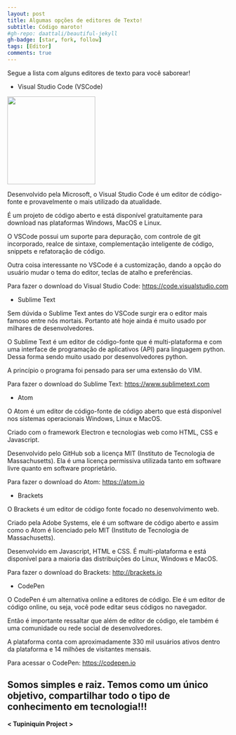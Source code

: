 ```yaml
---
layout: post
title: Algumas opções de editores de Texto!
subtitle: Código maroto!
#gh-repo: daattali/beautiful-jekyll
gh-badge: [star, fork, follow]
tags: [Editor]
comments: true
---
```


Segue a lista com alguns editores de texto para você saborear!


- Visual Studio Code (VSCode)

<p float="left">

 <img src="https://www.shanebart.com/wp-content/uploads/2019/05/5k4h36j3h4j.png" width="200" />

</p>

Desenvolvido pela Microsoft, o Visual Studio Code é um editor de código-fonte e provavelmente o mais utilizado da atualidade.

É um projeto de código aberto e está disponível gratuitamente para download nas plataformas Windows, MacOS e Linux.

O VSCode possui um suporte para depuração, com controle de git incorporado, realce de sintaxe, complementação inteligente de código, snippets e refatoração de código.

Outra coisa interessante no VSCode é a customização, dando a opção do usuário mudar o tema do editor, teclas de atalho e preferências.

Para fazer o download do Visual Studio Code: https://code.visualstudio.com


- Sublime Text

Sem dúvida o Sublime Text antes do VSCode surgir era o editor mais famoso entre nós mortais. Portanto até hoje ainda é muito usado por milhares de desenvolvedores.

O Sublime Text é um editor de código-fonte que é multi-plataforma e com uma interface de programação de aplicativos (API) para linguagem python. Dessa forma sendo muito usado por desenvolvedores python.

A princípio o programa foi pensado para ser uma extensão do VIM.

Para fazer o download do Sublime Text: https://www.sublimetext.com


- Atom

O Atom é um editor de código-fonte de código aberto que está disponível nos sistemas operacionais Windows, Linux e MacOS.

Criado com o framework Electron e tecnologias web como HTML, CSS e Javascript.

Desenvolvido pelo GitHub sob a licença MIT (Instituto de Tecnologia de Massachusetts). Ela é uma licença permissiva utilizada tanto em software livre quanto em software proprietário.

Para fazer o download do Atom: https://atom.io


- Brackets

O Brackets é um editor de código fonte focado no desenvolvimento web.

Criado pela Adobe Systems, ele é um software de código aberto e assim como o Atom é licenciado pelo MIT (Instituto de Tecnologia de Massachusetts).

Desenvolvido em Javascript, HTML e CSS. É multi-plataforma e está disponível para a maioria das distribuições do Linux, Windows e MacOS.

Para fazer o download do Brackets: http://brackets.io


- CodePen

O CodePen é um alternativa online a editores de código. Ele é um editor de código online, ou seja, você pode editar seus códigos no navegador.

Então é importante ressaltar que além de editor de código, ele também é uma comunidade ou rede social de desenvolvedores.

A plataforma conta com aproximadamente 330 mil usuários ativos dentro da plataforma e 14 milhões de visitantes mensais.

Para acessar o CodePen: https://codepen.io

## Somos simples e raiz. Temos como um único objetivo, compartilhar todo o tipo de conhecimento em tecnologia!!!

**< Tupiniquin Project >**